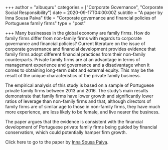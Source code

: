 +++
author = "albuquru"
categories = ["Corporate Governance", "Corporate Social Responsibility"]
date = 2020-09-17T04:00:00Z
subtitle = "A paper by Inna Sousa Paiva"
title = "Corporate governance and financial policies of Portuguese family firms"
type = "post"

+++
Many businesses in the global economy are family firms. How do family firms differ from non-family firms with regards to corporate governance and financial policies? Current literature on the issue of corporate governance and financial development provides evidence that family firms adopt different financial practices from their non-family counterparts. Private family firms are at an advantage in terms of management experience and governance and a disadvantage when it comes to obtaining long-term debt and external equity. This may be the result of the unique characteristics of the private family business.

The empirical analysis of this study is based on a sample of Portuguese private family firms between 2013 and 2016. The study’s main results demonstrate that family firms have lower growth and significantly lower ratios of leverage than non-family firms and that, although directors of family firms are of similar age to those in non-family firms, they have much more experience, are less likely to be female, and live nearer the business.

The paper argues that the evidence is consistent with the financial development of Portuguese private family firms being guided by financial conservatism, which could potentially hamper firm growth.

Click here to go to the paper by [Inna Sousa Paiva](https://ideas.repec.org/a/igg/jsecsr/v5y2020i1p1-19.html).